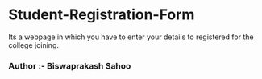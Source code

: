 # Student-Registration-Form
Its a webpage in which you have to enter your details to registered for the college joining.

<h3>Author :- Biswaprakash Sahoo</h3>
